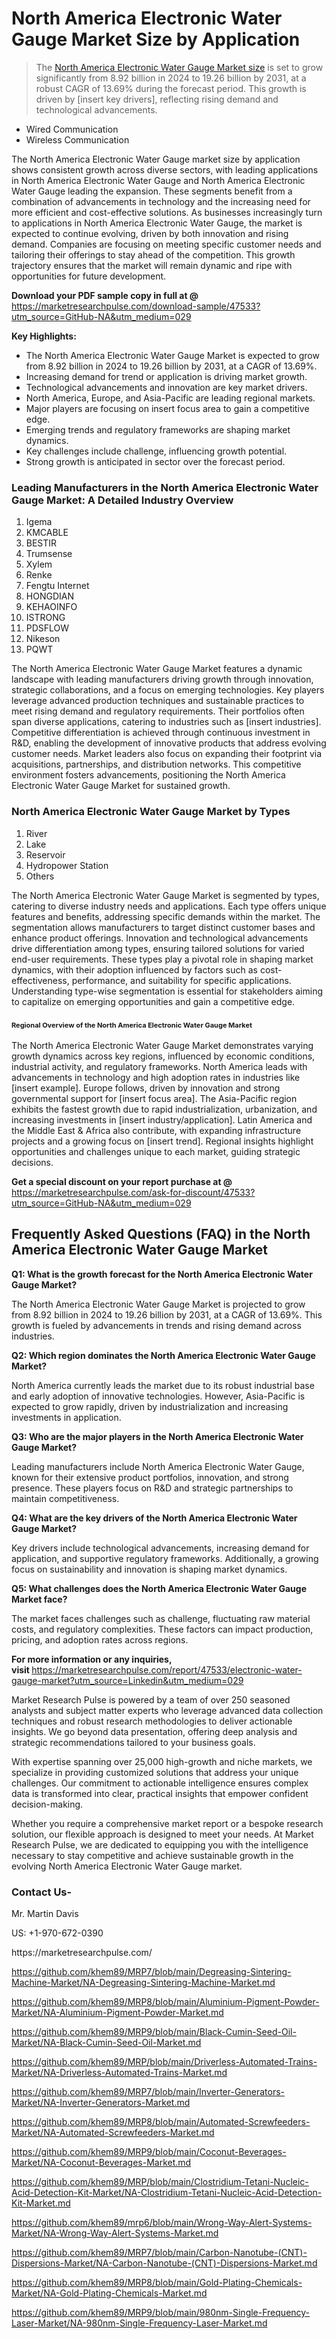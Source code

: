 <h1>North America Electronic Water Gauge Market&nbsp;Size by Application</h1><blockquote><p>The <a href="https://marketresearchpulse.com/download-sample/47533?utm_source=GitHub-NA&amp;utm_medium=029">North America Electronic Water Gauge Market size</a> is set to grow significantly from 8.92 billion in 2024 to 19.26 billion by 2031, at a robust CAGR of 13.69% during the forecast period. This growth is driven by [insert key drivers], reflecting rising demand and technological advancements.</p></blockquote><ul><li>Wired Communication<li> Wireless Communication</li></ul><p>The North America Electronic Water Gauge market size by application shows consistent growth across diverse sectors, with leading applications in North America Electronic Water Gauge and North America Electronic Water Gauge leading the expansion. These segments benefit from a combination of advancements in technology and the increasing need for more efficient and cost-effective solutions. As businesses increasingly turn to applications in North America Electronic Water Gauge, the market is expected to continue evolving, driven by both innovation and rising demand. Companies are focusing on meeting specific customer needs and tailoring their offerings to stay ahead of the competition. This growth trajectory ensures that the market will remain dynamic and ripe with opportunities for future development.</p><p><strong>Download your PDF sample copy in full at @ </strong><a href="https://marketresearchpulse.com/download-sample/47533?utm_source=GitHub-NA&amp;utm_medium=029">https://marketresearchpulse.com/download-sample/47533?utm_source=GitHub-NA&amp;utm_medium=029</a></p><p><strong>Key Highlights: </strong></p><ul><li>The North America Electronic Water Gauge Market is expected to grow from 8.92 billion in 2024 to 19.26 billion by 2031, at a CAGR of 13.69%.</li><li>Increasing demand for trend or application is driving market growth.</li><li>Technological advancements and innovation are key market drivers.</li><li>North America, Europe, and Asia-Pacific are leading regional markets.</li><li>Major players are focusing on insert focus area to gain a competitive edge.</li><li>Emerging trends and regulatory frameworks are shaping market dynamics.</li><li>Key challenges include challenge, influencing growth potential.</li><li>Strong growth is anticipated in sector over the forecast period.</li></ul><h3>Leading Manufacturers in the North America Electronic Water Gauge Market: A Detailed Industry Overview</h3><ol><li>Igema</li><li>KMCABLE</li><li>BESTIR</li><li>Trumsense</li><li>Xylem</li><li>Renke</li><li>Fengtu Internet</li><li>HONGDIAN</li><li>KEHAOINFO</li><li>ISTRONG</li><li>PDSFLOW</li><li>Nikeson</li><li>PQWT</li></ol><div class="flex max-w-full flex-col flex-grow"><div class="min-h-8 text-message flex w-full flex-col items-end gap-2 whitespace-normal break-words [.text-message+&amp;]:mt-5" dir="auto" data-message-author-role="assistant" data-message-id="fd8432e4-4910-450d-b182-61b7bfb0a01f" data-message-model-slug="gpt-4o"><div class="flex w-full flex-col gap-1 empty:hidden first:pt-[3px]"><div class="markdown prose w-full break-words dark:prose-invert light"><p>The North America Electronic Water Gauge Market features a dynamic landscape with leading manufacturers driving growth through innovation, strategic collaborations, and a focus on emerging technologies. Key players leverage advanced production techniques and sustainable practices to meet rising demand and regulatory requirements. Their portfolios often span diverse applications, catering to industries such as [insert industries]. Competitive differentiation is achieved through continuous investment in R&amp;D, enabling the development of innovative products that address evolving customer needs. Market leaders also focus on expanding their footprint via acquisitions, partnerships, and distribution networks. This competitive environment fosters advancements, positioning the North America Electronic Water Gauge Market for sustained growth.</p></div></div></div></div><h3>North America Electronic Water Gauge Market by Types</h3><ol><li>River<li> Lake<li> Reservoir<li> Hydropower Station<li> Others</li></ol><div class="flex max-w-full flex-col flex-grow"><div class="min-h-8 text-message flex w-full flex-col items-end gap-2 whitespace-normal break-words [.text-message+&amp;]:mt-5" dir="auto" data-message-author-role="assistant" data-message-id="084470be-0bb7-4664-bddf-5156b4f41249" data-message-model-slug="gpt-4o-mini"><div class="flex w-full flex-col gap-1 empty:hidden first:pt-[3px]"><div class="markdown prose w-full break-words dark:prose-invert light"><p>The North America Electronic Water Gauge Market is segmented by types, catering to diverse industry needs and applications. Each type offers unique features and benefits, addressing specific demands within the market. The segmentation allows manufacturers to target distinct customer bases and enhance product offerings. Innovation and technological advancements drive differentiation among types, ensuring tailored solutions for varied end-user requirements. These types play a pivotal role in shaping market dynamics, with their adoption influenced by factors such as cost-effectiveness, performance, and suitability for specific applications. Understanding type-wise segmentation is essential for stakeholders aiming to capitalize on emerging opportunities and gain a competitive edge.</p></div></div></div></div><h3><span style="font-size: 11px;">Regional Overview of the North America Electronic Water Gauge Market</span></h3><div class="flex max-w-full flex-col flex-grow"><div class="min-h-8 text-message flex w-full flex-col items-end gap-2 whitespace-normal break-words [.text-message+&amp;]:mt-5" dir="auto" data-message-author-role="assistant" data-message-id="e9038762-ce64-4e30-91c9-9bd413514231" data-message-model-slug="gpt-4o-mini"><div class="flex w-full flex-col gap-1 empty:hidden first:pt-[3px]"><div class="markdown prose w-full break-words dark:prose-invert light"><p>The North America Electronic Water Gauge Market demonstrates varying growth dynamics across key regions, influenced by economic conditions, industrial activity, and regulatory frameworks. North America leads with advancements in technology and high adoption rates in industries like [insert example]. Europe follows, driven by innovation and strong governmental support for [insert focus area]. The Asia-Pacific region exhibits the fastest growth due to rapid industrialization, urbanization, and increasing investments in [insert industry/application]. Latin America and the Middle East &amp; Africa also contribute, with expanding infrastructure projects and a growing focus on [insert trend]. Regional insights highlight opportunities and challenges unique to each market, guiding strategic decisions.</p></div></div></div></div><p><strong>Get a special discount on your report purchase at @ </strong><a href="https://marketresearchpulse.com/ask-for-discount/47533?utm_source=GitHub-NA&amp;utm_medium=029">https://marketresearchpulse.com/ask-for-discount/47533?utm_source=GitHub-NA&amp;utm_medium=029</a></p><h2>Frequently Asked Questions (FAQ) in the North America Electronic Water Gauge Market</h2><p><strong>Q1: What is the growth forecast for the North America Electronic Water Gauge Market?</strong></p><p>The North America Electronic Water Gauge Market is projected to grow from 8.92 billion in 2024 to 19.26 billion by 2031, at a CAGR of 13.69%. This growth is fueled by advancements in trends and rising demand across industries.</p><p><strong>Q2: Which region dominates the North America Electronic Water Gauge Market?</strong></p><p>North America currently leads the market due to its robust industrial base and early adoption of innovative technologies. However, Asia-Pacific is expected to grow rapidly, driven by industrialization and increasing investments in application.</p><p><strong>Q3: Who are the major players in the North America Electronic Water Gauge Market?</strong></p><p>Leading manufacturers include North America Electronic Water Gauge, known for their extensive product portfolios, innovation, and strong presence. These players focus on R&amp;D and strategic partnerships to maintain competitiveness.</p><p><strong>Q4: What are the key drivers of the North America Electronic Water Gauge Market?</strong></p><p>Key drivers include technological advancements, increasing demand for application, and supportive regulatory frameworks. Additionally, a growing focus on sustainability and innovation is shaping market dynamics.</p><p><strong>Q5: What challenges does the North America Electronic Water Gauge Market face?</strong></p><p>The market faces challenges such as challenge, fluctuating raw material costs, and regulatory complexities. These factors can impact production, pricing, and adoption rates across regions.</p><p><strong>For more information or any inquiries, visit&nbsp;</strong><a href="https://marketresearchpulse.com/report/47533/electronic-water-gauge-market?utm_source=Linkedin&utm_medium=029">https://marketresearchpulse.com/report/47533/electronic-water-gauge-market?utm_source=Linkedin&utm_medium=029</a></p><p>Market Research Pulse is powered by a team of over 250 seasoned analysts and subject matter experts who leverage advanced data collection techniques and robust research methodologies to deliver actionable insights. We go beyond data presentation, offering deep analysis and strategic recommendations tailored to your business goals.</p><p>With expertise spanning over 25,000 high-growth and niche markets, we specialize in providing customized solutions that address your unique challenges. Our commitment to actionable intelligence ensures complex data is transformed into clear, practical insights that empower confident decision-making.</p><p>Whether you require a comprehensive market report or a bespoke research solution, our flexible approach is designed to meet your needs. At Market Research Pulse, we are dedicated to equipping you with the intelligence necessary to stay competitive and achieve sustainable growth in the evolving North America Electronic Water Gauge market.</p><h3><strong>Contact Us-</strong></h3><p>Mr. Martin Davis</p><p>US: +1-970-672-0390</p><p>https://marketresearchpulse.com/</p><p><a href="https://github.com/khem89/MRP7/blob/main/Degreasing-Sintering-Machine-Market/NA-Degreasing-Sintering-Machine-Market.md">https://github.com/khem89/MRP7/blob/main/Degreasing-Sintering-Machine-Market/NA-Degreasing-Sintering-Machine-Market.md</a></p><p><a href="https://github.com/khem89/MRP8/blob/main/Aluminium-Pigment-Powder-Market/NA-Aluminium-Pigment-Powder-Market.md">https://github.com/khem89/MRP8/blob/main/Aluminium-Pigment-Powder-Market/NA-Aluminium-Pigment-Powder-Market.md</a></p><p><a href="https://github.com/khem89/MRP9/blob/main/Black-Cumin-Seed-Oil-Market/NA-Black-Cumin-Seed-Oil-Market.md">https://github.com/khem89/MRP9/blob/main/Black-Cumin-Seed-Oil-Market/NA-Black-Cumin-Seed-Oil-Market.md</a></p><p><a href="https://github.com/khem89/MRP/blob/main/Driverless-Automated-Trains-Market/NA-Driverless-Automated-Trains-Market.md">https://github.com/khem89/MRP/blob/main/Driverless-Automated-Trains-Market/NA-Driverless-Automated-Trains-Market.md</a></p><p><a href="https://github.com/khem89/MRP7/blob/main/Inverter-Generators-Market/NA-Inverter-Generators-Market.md">https://github.com/khem89/MRP7/blob/main/Inverter-Generators-Market/NA-Inverter-Generators-Market.md</a></p><p><a href="https://github.com/khem89/MRP8/blob/main/Automated-Screwfeeders-Market/NA-Automated-Screwfeeders-Market.md">https://github.com/khem89/MRP8/blob/main/Automated-Screwfeeders-Market/NA-Automated-Screwfeeders-Market.md</a></p><p><a href="https://github.com/khem89/MRP9/blob/main/Coconut-Beverages-Market/NA-Coconut-Beverages-Market.md">https://github.com/khem89/MRP9/blob/main/Coconut-Beverages-Market/NA-Coconut-Beverages-Market.md</a></p><p><a href="https://github.com/khem89/MRP/blob/main/Clostridium-Tetani-Nucleic-Acid-Detection-Kit-Market/NA-Clostridium-Tetani-Nucleic-Acid-Detection-Kit-Market.md">https://github.com/khem89/MRP/blob/main/Clostridium-Tetani-Nucleic-Acid-Detection-Kit-Market/NA-Clostridium-Tetani-Nucleic-Acid-Detection-Kit-Market.md</a></p><p><a href="https://github.com/khem89/mrp6/blob/main/Wrong-Way-Alert-Systems-Market/NA-Wrong-Way-Alert-Systems-Market.md">https://github.com/khem89/mrp6/blob/main/Wrong-Way-Alert-Systems-Market/NA-Wrong-Way-Alert-Systems-Market.md</a></p><p><a href="https://github.com/khem89/MRP7/blob/main/Carbon-Nanotube-(CNT)-Dispersions-Market/NA-Carbon-Nanotube-(CNT)-Dispersions-Market.md">https://github.com/khem89/MRP7/blob/main/Carbon-Nanotube-(CNT)-Dispersions-Market/NA-Carbon-Nanotube-(CNT)-Dispersions-Market.md</a></p><p><a href="https://github.com/khem89/MRP8/blob/main/Gold-Plating-Chemicals-Market/NA-Gold-Plating-Chemicals-Market.md">https://github.com/khem89/MRP8/blob/main/Gold-Plating-Chemicals-Market/NA-Gold-Plating-Chemicals-Market.md</a></p><p><a href="https://github.com/khem89/MRP9/blob/main/980nm-Single-Frequency-Laser-Market/NA-980nm-Single-Frequency-Laser-Market.md">https://github.com/khem89/MRP9/blob/main/980nm-Single-Frequency-Laser-Market/NA-980nm-Single-Frequency-Laser-Market.md</a></p>
